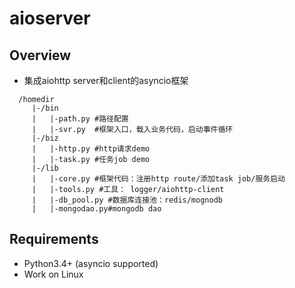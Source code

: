 # aioserver

Overview
------------
* 集成aiohttp server和client的asyncio框架
```shell
  /homedir
     |-/bin
     |   |-path.py #路径配置
     |   |-svr.py  #框架入口，载入业务代码，启动事件循环
     |-/biz
     |   |-http.py #http请求demo
     |   |-task.py #任务job demo
     |-/lib
     |   |-core.py #框架代码：注册http route/添加task job/服务启动
     |   |-tools.py #工具： logger/aiohttp-client
     |   |-db_pool.py #数据库连接池：redis/mognodb
     |   |-mongodao.py#mongodb dao
```
Requirements
------------

* Python3.4+ (asyncio supported)
* Work on Linux


